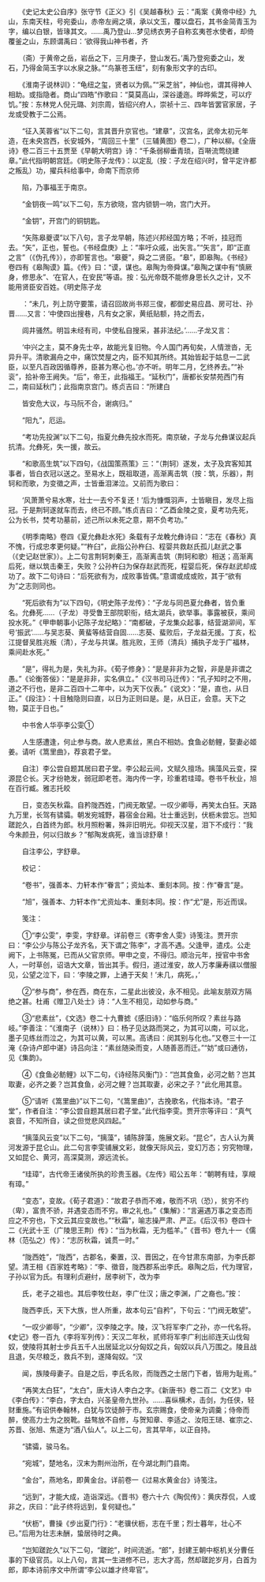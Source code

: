 <!-- { "loadSidebar": true } -->
　　《史记太史公自序》张守节《正义》引《吴越春秋》云：“禹案《黄帝中经》九山，东南天柱，号宛委山，赤帝左阙之填，承以文玉，覆以盘石，其书金简青玉为字，编以白银，皆瑑其文。……禹乃登山…梦见绣衣男子自称玄夷苍水使者，却倚覆釜之山，东顾谓禹曰：‘欲得我山神书者，齐

　　（斋）于黄帝之岳，岩岳之下，三月庚子，登山发石。’禹乃登宛委之山，发石，乃得金简玉字以水泉之脉。”“鸟篆苍玉纽”，刻有象形文字的古印。

　　《淮南子说林训》：“龟纽之玺，贤者以为佩。”“采芝翁”，神仙也，谓其得神人相助。或指隐者。商山“四皓”作歌曰：“莫莫高山，深谷逶迤。晔晔紫芝，可以疗饥。”按：东林党人倪元璐、刘宗周，皆绍兴府人，崇祯十三、四年皆罢官家居，子龙或受教于二公焉。

　　“征入芙蓉省”以下二句，言其晋升京官也。“建章”，汉宫名，武帝太初元年造，在未央宫西，长安城外，“周回三十里”（三辅黄图》卷二），广种以柳。《全唐诗》卷二百三十五贾至《早朝大明宫》诗：“千条弱柳垂青琐，百啭流莺绕建章。”此代指明朝宫廷。《明史陈子龙传》：以定乱（按：子龙在绍兴时，曾平定许都之叛乱）功，擢兵科给事中，命南下而京师

　　陷，乃事福王于南京。

　　“金钥夜一鸣”以下二句，东方欲晓，宫内锁钥一响，宫门大开。

　　“金钥”，开宫门的铜钥匙。

　　“矢陈皋夔谟”以下八句，言子龙早朝，陈述兴邦经国方略；不听，挂冠而去。“矢”，正也，誓也。《书经盘庚》上：“率吁众戚，出矢言。”“矢言”，即“正直之言”（《伪孔传》），亦即誓言也。“皋夔”，舜之二贤臣。“皋”，即皋陶。《书经》卷四有《皋陶谟》篇。《传》曰：“谟，谋也。皋陶为帝舜谋。”皋陶之谋中有“慎厥身，修思永”、‘在官人，在安民”等语。按：弘光帝既不能修身思长久之计，又不能用贤臣安百姓。《明史陈子龙

　　：“未几，列上防守要策，请召回故尚书郑三俊，都御史易应昌、房可壮、孙晋……又言：‘中使四出搜巷，凡有女之家，黄纸贴额，持之而去，

　　闾井骚然。明旨未经有司，中使私自搜采，甚非法纪。’……子龙又言：

　　‘中兴之主，莫不身先士卒，故能光复旧物。今人国门再旬矣，人情泄沓，无异升平。清歌漏舟之中，痛饮焚屋之内，臣不知其所终。其始皆起于姑息一二武臣，以至凡百政因循尊养，臣甚为寒心也。’亦不听。明年二月，乞终养去。”“补衮”，拾补帝王阙失。“后”，帝王，此指福王。“延秋门”，唐都长安禁苑西门有二，南曰延秋门；此指南京宫门。练贞吉曰：“所建白

　　皆安危大议，与马阮不合，谢病归。”

　　“阳九”，厄运。

　　“考功先投渊”以下二句，指夏允彝先投水而死。南京破，子龙与允彝谋议起兵抗清。允彝死，失一援，故云。

　　“和歌高生筑”以下四句，《战国策燕策》三：“（荆轲）遂发，太子及宾客知其事者，皆白衣冠以送之。至易水上，既祖取道，高渐离击筑（按：筑，乐器），荆轲和而歌，为变徵之声，士皆垂泪涕泣。又前而为歌曰：

　　‘风萧萧兮易水寒，壮士一去兮不复还！’后为慷慨羽声，士皆瞋目，发尽上指冠。于是荆轲遂就车而去，终已不顾。”练贞吉曰：“乙酉金陵之变，夏考功先死，公为长书，焚考功墓前，述己所以未死之意，期不负考功。”

　　《明季南略》卷四《夏允彝赴水死》条载有子龙輓允彝诗曰：“志在《春秋》真不愧，行成忠孝更何疑。”“杵臼”，此指公孙杵臼、程婴共救赵氏孤儿赵武之事（《史记赵世家》）。上二句言荆轲刺秦王，高渐离击筑（荆轲和歌）相送；高渐离后死，继以筑击秦王，失败？公孙杵臼为保存赵武而死，程婴后死，保存赵武却成功了。故下二句诗曰：“后死欲有为，成败事皆偶。”意谓或成或败，其于“欲有为”之志则同也。

　　“死后欲有为”以下四句，《明史陈子龙传》：“子龙与同邑夏允彝者，皆负重名。允彝死……（子龙）寻受鲁王部院职衔，结太湖兵，欲举事。事露被获，乘间投水死。”《甲申朝事小记陈子龙纪略》：“南都破，子龙集众起事，结营湖泖间，军号‘振武’……与吴志葵、黄蜚等结营自固……志葵、蜚败后，子龙益无援。丁亥，松江提督吴胜兆叛（清），子龙与共谋。胜兆败，王师（清兵）捕执子龙于广福林，乘间赴水死。”

　　“是”，得礼为是，失礼为非。《荀子修身》：“是是非非为之智，非是是非谓之愚。”《论衡答佞》：“是是非非，实名俱立。”《汉书司马迁传》：“孔子知时之不用，道之不行也，是非二百四十二年中，以为天下仪表。”《说文》：“是，直也，从日正。”《段注》：十目触隐则曰直，以日为正则曰是。是，从日正，会意。天下之物，莫正于日也。”

　　中书舍人华亭李公雯①

　　人生感遭逢，何止参与商。故人悲素丝，黑白不相妨。食鱼必鲂鲤，娶妻必姬姜。请听《篙里曲》，荐哀君子堂。

　　自注〕李公尝自题其居曰君子堂。李公起云间，文赋久擅场。摛藻风云变，探源昆仑长。天才纷艳发，弱冠即老苍。海内传一字，珍重若珪璋。卷书千秋业，旭在百行臧。雅志托皎

　　日，变态矢秋霜。自矜陇西姓，门阀无敢望。一叹少卿辱，再笑太白狂。天路九万里，长驾有骕骦。朝发宛城野，暮宿金台厢。壮士重远到，伏枥未尝忘。岂知蹉跎久，白首终为郎。秋月照粉署，殊非旧明光。仰视天汉星，泪下不成行：“我今朱颜丑，何以归故乡？”郁陶发病死，谁当谅舒章！

　　自注李公，字舒章。

　　校记：

　　“卷书”，强善本、力轩本作“眷言”；资灿本、重刻本同。按：作“眷言”是。

　　“旭”，强善本、力轩本作“尤资灿本、重刻本同。按：作“尤”是，形近而误。

　　笺注：

　　①“李公雯”，李雯，字舒章。详前卷三《寄李舍人雯》诗笺注。贾开宗曰：“李公少与陈公子龙齐名，天下谓之‘陈李”，才高不遇。父逢甲，遣戍。公走阙下，上书陈冤，已而从父官京师。甲申之变，不得归。顺治元年，授官中书舍人，一时草创，诏诰大文章，皆出其手。假归，道过淮安，故人万孝廉寿祺以僧服见，公望之泣下，曰：‘李陵之罪，上通于天矣！’未几，病死。，’

　　②“参与商”，参在西，商在东，二星此出彼没，永不相见。此喻友朋双方隔绝之甚。杜甫《赠卫八处士》诗：“人生不相见，动如参与商。”

　　③“悲素丝”，《文选》卷二十九曹摅《感旧诗》：“临乐何所叹？素丝与路岐。”李善注：“《淮南子（说林）》曰：杨子见达路而哭之，为其可以南，可以北，墨子见练丝而泣之，为其可以黄，可以黑。高诱曰：闵其别与化也。”又卷三十一江淹《杂诗卢郎中谌》诗吕向注：“素丝随染而变，人随善恶而迁。”“妨”或曰通彷，见《集韵》。

　　④《食鱼必鲂鲤》以下二句，《诗经陈风衡门》：“岂其食鱼，必河之鲂？岂其取妻，必齐之姜？岂其食鱼，必河之鲤？岂其取妻，必宋之子？”此化用其意。

　　⑤“请听《篙里曲》”以下二句，“《篙里曲》”，古挽歌名，代指本诗。“君子堂”，作者自注：“李公尝自题其居曰君子堂。”此代指李雯。贾开宗等评曰：“真气哀音，不知所自，读之但觉悲风四起。”

　　“摛藻风云变”以下二句，“摛藻”，铺陈辞藻，施展文彩。“昆仑”，古人认为黄河发源于昆仑山。此二句言李雯铺展文彩，就像天际风云，变幻万态；穷究物理，又如昆仑、黄河，高深莫测，源远流长。

　　“珪璋”，古代帝王诸侯所执的珍贵玉器。《左传》昭公五年：“朝聘有珪，享覜有璋。”

　　“变态”，变故。《荀子君道》：“故君子恭而不难，敬而不巩（恐），贫穷不约（卑），富贵不骄，并遇变态而不穷。审之礼也。”《集解》：“言遍遇万事之变态而应之不穷也，下文云其应变故也。”“秋霜”，喻志操严肃、严正。《后汉书》卷四十二《光武十王（广陵思王荆）传》：“当为秋霜，无为槛羊。”《晋书》卷九十一《儒林（范弘之）传》：“志厉秋霜，诚贯一时。”

　　“陇西姓”，“陇西”，古郡名，秦置，汉、晋因之，在今甘肃东南部，为李氏郡望。清王相《百家姓考略》：“李、徵音，陇西郡系出李氏。皋陶之后，代为理官，子孙以官为氏。有理利贞避纣，居李树下，改为李

　　氏，老子之祖也。其后李牧仕赵，李广仕汉；唐之李渊，广之裔也。”按：

　　陇西李氏，天下大族，世人所重，故本句云“自矜”，下句云：“门阀无敢望”。

　　“一叹少卿辱”，“少卿”，汉李陵之字。陵，汉飞将军李广之孙，亦一代名将。《史记》卷一百九《李将军列传》：天汉二年秋，贰师将军李广利出祁连天山伐匈奴，使陵将其射士步兵五千人出居延北以分匈奴之兵，匈奴以兵八万围之。陵且战且退，矢尽粮乏，救兵不到，遂降匈奴。“汉

　　闻，族陵母妻子。自是之后，李氏名败，而陇西之士居门下者，皆用为耻焉。”

　　“再笑太白狂”，“太白”，唐大诗人李白之字。《新唐书》卷二百二《文艺》中《李白传》：“李白，字太白，兴圣皇帝九世孙。……喜纵横术，击剑，为任侠，轻财重施。”有诏供奉翰林，白犹与饮徒醉于市。玄宗赐食，使帝亲为调羹；侍帝而醉，使高力士为之脱靴。益骜放不自修，与贺知章、李适之、汝阳王琎、崔宗之、苏晋、张旭、焦遂为“酒八仙人”。以上二句，言其早年，以正自持。

　　“骕骦，骏马名。

　　“宛城”，楚地名，汉末为荆州治所，在今湖北荆门县南。

　　“金台”，燕地名，即黄金台。详前卷一《过易水黄金台》诗笺注。

　　“远到”，才能大成，造诣深远。《晋书》卷六十六《陶侃传》：黄庆荐侃，人或非之，庆曰：“此子终将远到，复何疑也。”

　　“伏枥”，曹操《步出夏门行》：“老骥伏枥，志在千里；烈士暮年，壮心不已。”后用为壮志未酬，蛰居待时之典。

　　“岂知蹉跎久”以下二句，“蹉跎”，时间流逝。“郎”，封建王朝中枢机关分曹任事的下级官员。以上八句，言其一生进修不已，志大才高，然却蹉跎岁月，白首为郎，即本诗前序文中所谓“李公以雄才终卑官”。

